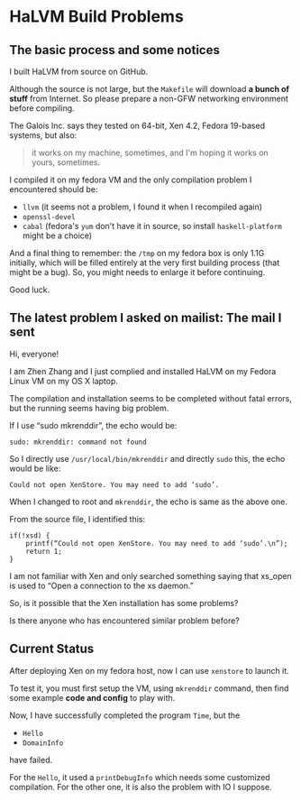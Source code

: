 HaLVM Build Problems
===

## The basic process and some notices
I built HaLVM from source on GitHub.

Although the source is not large, but the `Makefile` will download **a bunch of stuff** from Internet. So please prepare a non-GFW networking environment before compiling.

The Galois Inc. says they tested on 64-bit, Xen 4.2, Fedora 19-based systems, but also:

> it works on my machine, sometimes, and I'm hoping it works on yours, sometimes.

I compiled it on my fedora VM and the only compilation problem I encountered should be:

* `llvm` (it seems not a problem, I found it when I recompiled again)
* `openssl-devel`
* `cabal` (fedora's `yum` don't have it in source, so install `haskell-platform` might be a choice)

And a final thing to remember: the `/tmp` on my fedora box is only 1.1G initially, which will be filled entirely at the very first building process (that might be a bug). So, you might needs to enlarge it before continuing.

Good luck.

## The latest problem I asked on mailist: The mail I sent

Hi, everyone!

I am Zhen Zhang and I just complied and installed HaLVM on my Fedora Linux VM on my OS X laptop.

The compilation and installation seems to be completed without fatal errors, but the running seems having big problem.

If I use “sudo mkrenddir”, the echo would be:

    sudo: mkrenddir: command not found

So I directly use `/usr/local/bin/mkrenddir` and directly `sudo` this, the echo would be like:

    Could not open XenStore. You may need to add ‘sudo’.

When I changed to root and `mkrenddir`, the echo is same as the above one.

From the source file, I identified this:

	if(!xsd) {
		printf(“Could not open XenStore. You may need to add ‘sudo’.\n”);
		return 1;
	}

I am not familiar with Xen and only searched something saying that  xs_open  is used to “Open a connection to the xs daemon.”

So, is it possible that the Xen installation has some problems?

Is there anyone who has encountered similar problem before?


## Current Status

After deploying Xen on my fedora host, now I can use `xenstore` to launch it.

To test it, you must first setup the VM, using `mkrenddir` command, then find some example **code and config** to play with.

Now, I have successfully completed the program `Time`, but the

* `Hello`
* `DomainInfo`

have failed.

For the `Hello`, it used a `printDebugInfo` which needs some customized compilation. For the other one, it is also the problem with IO I suppose.